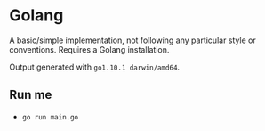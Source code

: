 # Golang

A basic/simple implementation, not following any particular style or conventions. Requires a Golang installation.

Output generated with `go1.10.1 darwin/amd64`.

## Run me

  - `go run main.go`